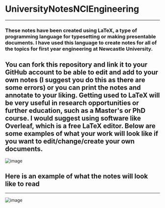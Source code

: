 # UniversityNotesNClEngineering
----
### These notes have been created using LaTeX, a type of programming language for typesetting or making presentable documents. I have used this language to create notes for all of the topics for first year engineering at Newcastle University.
You can fork this repository and link it to your GitHub account to be able to edit and add to your own notes (I suggest you do this as there are some errors) or you can print the notes and annotate to your liking. Getting used to LaTeX will be very useful in research opportunities or further education, such as a Master's or PhD course.
I would suggest using software like Overleaf, which is a free LaTeX editor.
Below are some examples of what your work will look like if you want to edit/change/create your own documents.
----

![image](https://github.com/SahasT23/UniversityNotesNClEngineering/assets/108793094/2d6c0c18-831e-408e-a312-fd3f9797ede5)

## Here is an example of what the notes will look like to read
----
![image](https://github.com/SahasT23/UniversityNotesNClEngineering/assets/108793094/95e8d5fe-2918-4e78-a861-bc4a4f279975)

